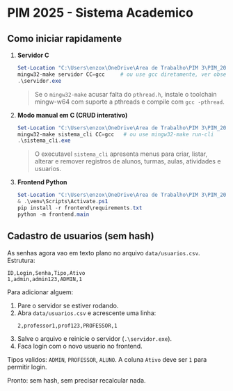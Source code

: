 # PIM 2025 - Sistema Academico

## Como iniciar rapidamente

1. **Servidor C**  
   ```powershell
   Set-Location "C:\Users\enzox\OneDrive\Area de Trabalho\PIM 3\PIM_2025\c_modules"
   mingw32-make servidor CC=gcc     # ou use gcc diretamente, ver observacao abaixo
   .\servidor.exe
   ```
   > Se o `mingw32-make` acusar falta do `pthread.h`, instale o toolchain mingw-w64 com suporte a pthreads e compile com `gcc -pthread`.

2. **Modo manual em C (CRUD interativo)**  
   ```powershell
   Set-Location "C:\Users\enzox\OneDrive\Area de Trabalho\PIM 3\PIM_2025\c_modules"
   mingw32-make sistema_cli CC=gcc   # ou use mingw32-make run-cli
   .\sistema_cli.exe
   ```
   > O executavel `sistema_cli` apresenta menus para criar, listar, alterar e remover registros de alunos, turmas, aulas, atividades e usuarios.

3. **Frontend Python**  
   ```powershell
   Set-Location "C:\Users\enzox\OneDrive\Area de Trabalho\PIM 3\PIM_2025"
   & .\venv\Scripts\Activate.ps1
   pip install -r frontend\requirements.txt
   python -m frontend.main
   ```

## Cadastro de usuarios (sem hash)

As senhas agora vao em texto plano no arquivo `data/usuarios.csv`. Estrutura:

```
ID,Login,Senha,Tipo,Ativo
1,admin,admin123,ADMIN,1
```

Para adicionar alguem:

1. Pare o servidor se estiver rodando.
2. Abra `data/usuarios.csv` e acrescente uma linha:
   ```
   2,professor1,prof123,PROFESSOR,1
   ```
3. Salve o arquivo e reinicie o servidor (`.\servidor.exe`).
4. Faca login com o novo usuario no frontend.

Tipos validos: `ADMIN`, `PROFESSOR`, `ALUNO`. A coluna `Ativo` deve ser `1` para permitir login.

Pronto: sem hash, sem precisar recalcular nada.
